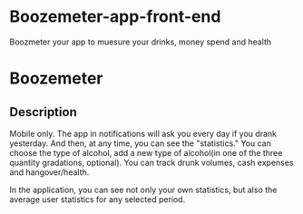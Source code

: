 # Boozemeter-app-front-end

Boozmeter your app to muesure your drinks, money spend and health

# Boozemeter

## Description

Mobile only.
The app in notifications will ask you every day if you drank yesterday. And then, at any time, you can see the "statistics."
You can choose the type of alcohol, add a new type of alcohol(in one of the three quantity gradations, optional).
You can track drunk volumes, cash expenses and hangover/health.

In the application, you can see not only your own statistics, but also the average user statistics for any selected period.
